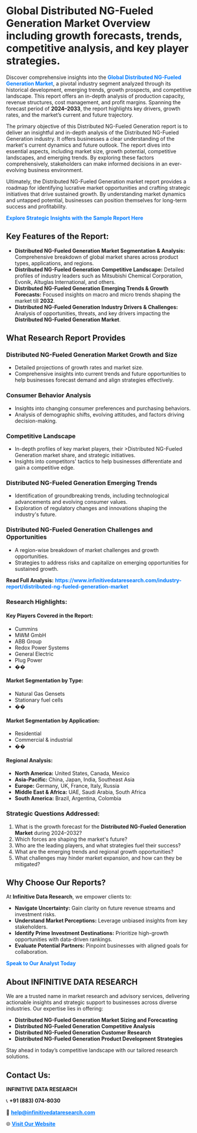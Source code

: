 <h1>Global Distributed NG-Fueled Generation Market Overview including growth forecasts, trends, competitive analysis, and key player strategies.</h1>
<p>
Discover comprehensive insights into the 
<a href="https://www.infinitivedataresearch.com/industry-report/distributed-ng-fueled-generation-market" rel="dofollow" style="color: #007BFF; text-decoration: none;"><strong>Global Distributed NG-Fueled Generation Market</strong></a>, a pivotal industry segment analyzed through its historical development, emerging trends, growth prospects, and competitive landscape. This report offers an in-depth analysis of production capacity, revenue structures, cost management, and profit margins. Spanning the forecast period of <strong>2024–2033</strong>, the report highlights key drivers, growth rates, and the market’s current and future trajectory.
</p>
<p>
The primary objective of this Distributed NG-Fueled Generation report is to deliver an insightful and in-depth analysis of the Distributed NG-Fueled Generation industry. It offers businesses a clear understanding of the market's current dynamics and future outlook. The report dives into essential aspects, including market size, growth potential, competitive landscapes, and emerging trends. By exploring these factors comprehensively, stakeholders can make informed decisions in an ever-evolving business environment.
</p>
<p>
Ultimately, the Distributed NG-Fueled Generation market report provides a roadmap for identifying lucrative market opportunities and crafting strategic initiatives that drive sustained growth. By understanding market dynamics and untapped potential, businesses can position themselves for long-term success and profitability.
</p>
<p>
<a href="https://www.infinitivedataresearch.com/request-sample/reportId=109545" style="color: #007BFF; text-decoration: none;"><strong>Explore Strategic Insights with the Sample Report Here</strong></a>
</p>

<h2>Key Features of the Report:</h2>
<ul>
<li><strong>Distributed NG-Fueled Generation Market Segmentation & Analysis:</strong> Comprehensive breakdown of global market shares across product types, applications, and regions.</li>
<li><strong>Distributed NG-Fueled Generation Competitive Landscape:</strong> Detailed profiles of industry leaders such as Mitsubishi Chemical Corporation, Evonik, Altuglas International, and others.</li>
<li><strong>Distributed NG-Fueled Generation Emerging Trends & Growth Forecasts:</strong> Focused insights on macro and micro trends shaping the market till <strong>2032</strong>.</li>
<li><strong>Distributed NG-Fueled Generation Industry Drivers & Challenges:</strong> Analysis of opportunities, threats, and key drivers impacting the <strong>Distributed NG-Fueled Generation Market</strong>.</li>
</ul>

<h2>What Research Report Provides</h2>
<h3>Distributed NG-Fueled Generation Market Growth and Size</h3>
<ul>
<li>Detailed projections of growth rates and market size.</li>
<li>Comprehensive insights into current trends and future opportunities to help businesses forecast demand and align strategies effectively.</li>
</ul>

<h3>Consumer Behavior Analysis</h3>
<ul>
<li>Insights into changing consumer preferences and purchasing behaviors.</li>
<li>Analysis of demographic shifts, evolving attitudes, and factors driving decision-making.</li>
</ul>

<h3>Competitive Landscape</h3>
<ul>
<li>In-depth profiles of key market players, their >Distributed NG-Fueled Generation market share, and strategic initiatives.</li>
<li>Insights into competitors' tactics to help businesses differentiate and gain a competitive edge.</li>
</ul>

<h3>Distributed NG-Fueled Generation Emerging Trends</h3>
<ul>
<li>Identification of groundbreaking trends, including technological advancements and evolving consumer values.</li>
<li>Exploration of regulatory changes and innovations shaping the industry's future.</li>
</ul>

<h3>Distributed NG-Fueled Generation Challenges and Opportunities</h3>
<ul>
<li>A region-wise breakdown of market challenges and growth opportunities.</li>
<li>Strategies to address risks and capitalize on emerging opportunities for sustained growth.</li>
</ul>
<p><strong>Read Full Analysis:</strong> <a href="https://www.infinitivedataresearch.com/industry-report/distributed-ng-fueled-generation-market" rel="dofollow" style="color: #007BFF; text-decoration: none;"><strong>https://www.infinitivedataresearch.com/industry-report/distributed-ng-fueled-generation-market</strong></a></p>
<h3>Research Highlights:</h3>
<h4>Key Players Covered in the Report:</h4>
<ul><li>Cummins</li><li>MWM GmbH</li><li>ABB Group</li><li>Redox Power Systems</li><li>General Electric</li><li>Plug Power</li><li>��</li></ul>
<h4>Market Segmentation by Type:</h4>
<ul><li>Natural Gas Gensets</li><li>Stationary fuel cells</li><li>��</li></ul>
<h4>Market Segmentation by Application:</h4>
<ul><li>Residential</li><li>Commercial &amp; industrial</li><li>��</li></ul>

<h4>Regional Analysis:</h4>
<ul>
<li><strong>North America:</strong> United States, Canada, Mexico</li>
<li><strong>Asia-Pacific:</strong> China, Japan, India, Southeast Asia</li>
<li><strong>Europe:</strong> Germany, UK, France, Italy, Russia</li>
<li><strong>Middle East & Africa:</strong> UAE, Saudi Arabia, South Africa</li>
<li><strong>South America:</strong> Brazil, Argentina, Colombia</li>
</ul>

<h3>Strategic Questions Addressed:</h3>
<ol>
<li>What is the growth forecast for the <strong>Distributed NG-Fueled Generation Market</strong> during 2024–2032?</li>
<li>Which forces are shaping the market's future?</li>
<li>Who are the leading players, and what strategies fuel their success?</li>
<li>What are the emerging trends and regional growth opportunities?</li>
<li>What challenges may hinder market expansion, and how can they be mitigated?</li>
</ol>

<h2>Why Choose Our Reports?</h2>
<p>At <strong>Infinitive Data Research</strong>, we empower clients to:</p>
<ul>
<li><strong>Navigate Uncertainty:</strong> Gain clarity on future revenue streams and investment risks.</li>
<li><strong>Understand Market Perceptions:</strong> Leverage unbiased insights from key stakeholders.</li>
<li><strong>Identify Prime Investment Destinations:</strong> Prioritize high-growth opportunities with data-driven rankings.</li>
<li><strong>Evaluate Potential Partners:</strong> Pinpoint businesses with aligned goals for collaboration.</li>
</ul>
<p><a href="https://www.infinitivedataresearch.com/industry-report/distributed-ng-fueled-generation-market" rel="dofollow" style="color: #007BFF; text-decoration: none;"><strong>Speak to Our Analyst Today</strong></a></p>

<h2>About INFINITIVE DATA RESEARCH</h2>
<p>We are a trusted name in market research and advisory services, delivering actionable insights and strategic support to businesses across diverse industries. Our expertise lies in offering:</p>
<ul>
<li><strong>Distributed NG-Fueled Generation Market Sizing and Forecasting</strong></li>
<li><strong>Distributed NG-Fueled Generation Competitive Analysis</strong></li>
<li><strong>Distributed NG-Fueled Generation Customer Research</strong></li>
<li><strong>Distributed NG-Fueled Generation Product Development Strategies</strong></li>
</ul>
<p>Stay ahead in today’s competitive landscape with our tailored research solutions.</p>

<h2>Contact Us:</h2>
<p><strong>INFINITIVE DATA RESEARCH</strong></p>
<p>📞 <strong>+91 (883) 074-8030</strong></p>
<p>📧 <strong><a href="mailto:help@infinitivedataresearch.com" style="color: #007BFF;">help@infinitivedataresearch.com</a></strong></p>
<p>🌐 <strong><a href="https://www.infinitivedataresearch.com" rel="dofollow" style="color: #007BFF;">Visit Our Website</a></strong></p>